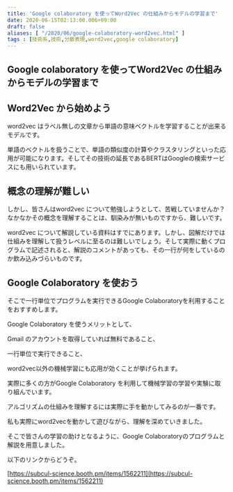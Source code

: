```yaml
---
title: 'Google colaboratory を使ってWord2Vec の仕組みからモデルの学習まで'
date: 2020-06-15T02:13:00.006+09:00
draft: false
aliases: [ "/2020/06/google-colaboratory-word2vec.html" ]
tags : [技術系,技術,分散表現,word2vec,google colaboratory]
---
```


   
## Google colaboratory を使ってWord2Vec の仕組みからモデルの学習まで[](#Google_colaboratory_を使ってWord2Vec_の仕組みからモデルの学習まで "Google_colaboratory_を使ってWord2Vec_の仕組みからモデルの学習まで")


## Word2Vec から始めよう[](#Word2Vec_から始めよう "Word2Vec_から始めよう")


word2vec はラベル無しの文章から単語の意味ベクトルを学習することが出来るモデルです。

単語のベクトルを扱うことで、単語の類似度の計算やクラスタリングといった応用が可能になります。そしてその技術の延長であるBERTはGoogleの検索サービスにも用いられています。

## 概念の理解が難しい[](#概念の理解が難しい "概念の理解が難しい")


しかし、皆さんはword2vec について勉強しようとして、苦戦していませんか？なかなかその概念を理解することは、馴染みが無いものですから、難しいです。

word2vec について解説している資料はすでにあります。しかし、図解だけでは仕組みを理解して扱うレベルに至るのは難しいでしょう。そして実際に動くプログラムで記述されると、解説のコメントがあっても、その一行が何をしているのか飲み込みづらいものです。

## Google Colaboratory を使おう[](#Google_Colaboratory_を使おう "Google_Colaboratory_を使おう")


そこで一行単位でプログラムを実行できるGoogle Colaboratoryを利用することをおすすめします。

Google Colaboratory を使うメリットとして、

Gmail のアカウントを取得していれば無料であること、

一行単位で実行できること、

word2vec以外の機械学習にも応用が効くことが挙げられます。

実際に多くの方がGoogle Colaboratory を利用して機械学習の学習や実験に取り組んでいます。

アルゴリズムの仕組みを理解するには実際に手を動かしてみるのが一番です。

私も実際にword2vecを動かして遊びながら、理解を深めていきました。

そこで皆さんの学習の助けとなるように、Google Colaboratoryのプログラムと解説を用意しました。

以下のリンクからどうぞ。

[https://subcul-science.booth.pm/items/1562211](https://subcul-science.booth.pm/items/1562211)
